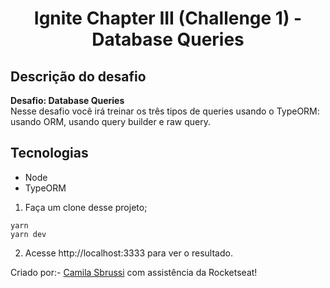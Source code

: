 <h1 align="center"> Ignite Chapter III (Challenge 1) - Database Queries </h1>


## Descrição do desafio
<strong>Desafio: Database Queries</strong></br>
Nesse desafio você irá treinar os três tipos de queries usando o TypeORM: usando ORM, usando query builder e raw query.


##  Tecnologias
- Node
- TypeORM

1. Faça um clone desse projeto;

  ```
  yarn
  yarn dev

  ``` 
 2. Acesse http://localhost:3333 para ver o resultado.
    
  
  
Criado por:- [Camila Sbrussi](https://github.com/camisbrussi/) com assistência da Rocketseat!
